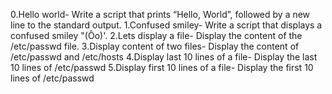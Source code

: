 0.Hello world- Write a script that prints “Hello, World”, followed by a new line to the standard output.
1.Confused smiley- Write a script that displays a confused smiley "(Ôo)'.
2.Lets display a file- Display the content of the /etc/passwd file.
3.Display content of two files- Display the content of /etc/passwd and /etc/hosts
4.Display last 10 lines of a file- Display the last 10 lines of /etc/passwd
5.Display first 10 lines of a file- Display the first 10 lines of /etc/passwd
